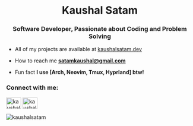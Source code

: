 <h1 align="center">Kaushal Satam</h1>
<h3 align="center">Software Developer, Passionate about Coding and Problem Solving</h3>

-  All of my projects are available at [kaushalsatam.dev](kaushalsatam.dev)

-  How to reach me **satamkaushal@gmail.com**

-  Fun fact **I use [Arch, Neovim, Tmux, Hyprland] btw!**

<h3 align="left">Connect with me:</h3>
<p align="left">
<a href="https://linkedin.com/in/kaushalsatam" target="blank"><img align="center" src="https://raw.githubusercontent.com/rahuldkjain/github-profile-readme-generator/master/src/images/icons/Social/linked-in-alt.svg" alt="kaushalsatam" height="30" width="40" /></a>
<a href="https://www.leetcode.com/kaushalsatam" target="blank"><img align="center" src="https://raw.githubusercontent.com/rahuldkjain/github-profile-readme-generator/master/src/images/icons/Social/leet-code.svg" alt="kaushalsatam" height="30" width="40" /></a>
</p>

<p><img align="center" src="https://github-readme-stats.vercel.app/api?username=kaushalsatam&show_icons=true&theme=gotham" alt="kaushalsatam" /></p>


